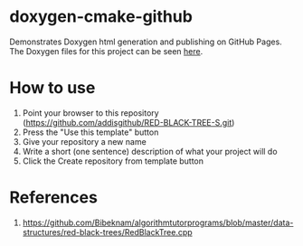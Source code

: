 # doxygen-cmake-github
Demonstrates Doxygen html generation and publishing on GitHub Pages. The Doxygen files for this project can be seen [here](https://semcneil.github.io/doxygen-cmake-github/).

# How to use
1. Point your browser to this repository (https://github.com/addisgithub/RED-BLACK-TREE-S.git)
2. Press the "Use this template" button
3. Give your repository a new name
4. Write a short (one sentence) description of what your project will do
5. Click the Create repository from template button


# References
1. https://github.com/Bibeknam/algorithmtutorprograms/blob/master/data-structures/red-black-trees/RedBlackTree.cpp
